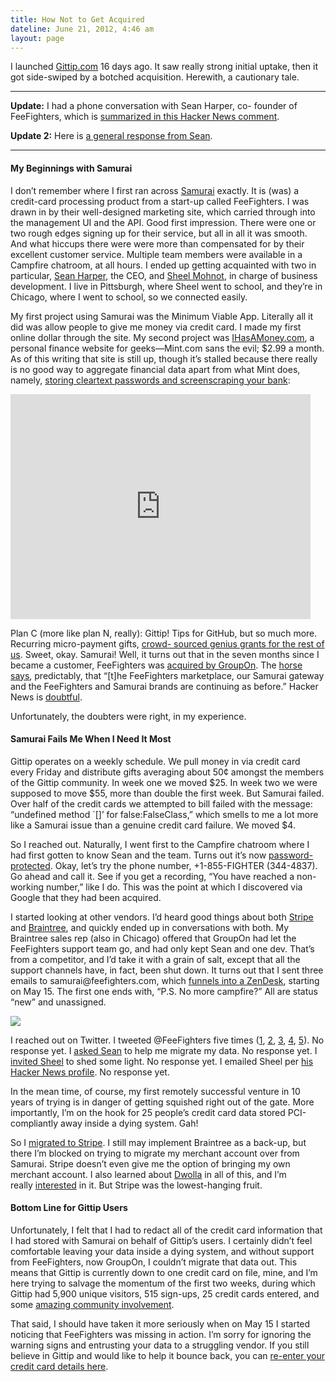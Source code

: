 ```yaml
---
title: How Not to Get Acquired
dateline: June 21, 2012, 4:46 am
layout: page
---
```


<p>I launched <a href="https://www.gittip.com/">Gittip.com</a> 16 days ago. It
saw really strong initial uptake, then it got side-swiped by a botched
acquisition. Herewith, a cautionary tale.</p><hr>

<p><strong>Update:</strong> I had a phone conversation with Sean Harper, co-
founder of FeeFighters, which is <a
href="http://news.ycombinator.com/item?id=4143798">summarized in this Hacker
News comment</a>.</p>

<p><strong>Update 2:</strong> Here is <a
href="http://news.ycombinator.com/item?id=4144075">a general response from
Sean</a>.</p><hr><h4>My Beginnings with Samurai</h4>

<p>I don&#8217;t remember where I first ran across <a
href="https://samurai.feefighters.com/">Samurai</a> exactly. It is (was) a
credit-card processing product from a start-up called FeeFighters. I was drawn
in by their well-designed marketing site, which carried through into the
management UI and the API. Good first impression. There were one or two rough
edges signing up for their service, but all in all it was smooth. And what
hiccups there were were more than compensated for by their excellent customer
service. Multiple team members were available in a Campfire chatroom, at all
hours. I ended up getting acquainted with two in particular, <a
href="https://twitter.com/#!/seanharper">Sean Harper</a>, the CEO, and <a
href="https://twitter.com/#!/pitdesi">Sheel Mohnot</a>, in charge of business
development. I live in Pittsburgh, where Sheel went to school, and they&#8217;re
in Chicago, where I went to school, so we connected easily.</p>

<p>My first project using Samurai was the Minimum Viable App. Literally all it
did was allow people to give me money via credit card. I made my first online
dollar through the site. My second project was <a
href="https://www.ihasamoney.com/">IHasAMoney.com</a>, a personal finance
website for geeks&#8212;Mint.com sans the evil; $2.99 a month. As of this
writing that site is still up, though it&#8217;s stalled because there really is
no good way to aggregate financial data apart from what Mint does, namely, <a
href="http://www.youtube.com/watch?v=H841U6RhrDU#t=5m39s">storing cleartext
passwords and screenscraping your bank</a>:</p>

<p><iframe frameborder="0" height="360"
src="http://www.youtube.com/embed/H841U6RhrDU#t=5m39s" width="480"></iframe></p>

<p>Plan C (more like plan N, really): Gittip! Tips for GitHub, but so much more.
Recurring micro-payment gifts, <a href="https://www.gittip.com/about/">crowd-
sourced genius grants for the rest of us</a>. Sweet, okay. Samurai! Well, it
turns out that in the seven months since I became a customer, FeeFighters was <a
href="http://techcrunch.com/2012/03/23/groupon-acquires-feefighters-the-
billshrink-for-business-services/">acquired by GroupOn</a>. The <a
href="http://feefighters.com/blog/feefighters-acquired/">horse says</a>,
predictably, that &#8220;[t]he FeeFighters marketplace, our Samurai gateway and
the FeeFighters and Samurai brands are continuing as before.&#8221; Hacker News
is <a href="http://news.ycombinator.com/item?id=3747076">doubtful</a>.</p>

<p>Unfortunately, the doubters were right, in my experience.</p><h4>Samurai Fails Me When I Need It Most</h4>

<p>Gittip operates on a weekly schedule. We pull money in via credit card every
Friday and distribute gifts averaging about 50¢ amongst the members of the
Gittip community. In week one we moved $25. In week two we were supposed to move
$55, more than double the first week. But Samurai failed. Over half of the
credit cards we attempted to bill failed with the message: &#8220;undefined
method `[]&#8217; for false:FalseClass,&#8221; which smells to me a lot more
like a Samurai issue than a genuine credit card failure. We moved $4.</p>

<p>So I reached out. Naturally, I went first to the Campfire chatroom where I
had first gotten to know Sean and the team. Turns out it&#8217;s now <a
href="http://feefighters.campfirenow.com/db381">password-protected</a>. Okay,
let&#8217;s try the phone number, +1-855-FIGHTER (344-4837). Go ahead and call
it. See if you get a recording, &#8220;You have reached a non-working
number,&#8221; like I do. This was the point at which I discovered via Google
that they had been acquired.</p>

<p>I started looking at other vendors. I&#8217;d heard good things about both <a
href="https://stripe.com/">Stripe</a> and <a
href="https://www.braintreepayments.com/">Braintree</a>, and quickly ended up in
conversations with both. My Braintree sales rep (also in Chicago) offered that
GroupOn had let the FeeFighters support team go, and had only kept Sean and one
dev. That&#8217;s from a competitor, and I&#8217;d take it with a grain of salt,
except that all the support channels have, in fact, been shut down. It turns out
that I sent three emails to samurai@feefighters.com, which <a
href="https://feefighters.zendesk.com/home">funnels into a ZenDesk</a>, starting
on May 15. The first one ends with, &#8220;P.S. No more campfire?&#8221; All are
status &#8220;new&#8221; and unassigned.</p>

<p><img src="http://media.tumblr.com/tumblr_m5yh2ovn5Y1rn81gb.png"/></p>

<p>I reached out on Twitter. I tweeted @FeeFighters five times (<a
href="https://twitter.com/whit537/status/213002729352740864">1</a>, <a
href="https://twitter.com/whit537/status/213656702732599296">2</a>, <a
href="https://twitter.com/whit537/status/213656968949284864">3</a>, <a
href="https://twitter.com/whit537/status/213721111668592640">4</a>, <a
href="https://twitter.com/whit537/status/215447889437147136">5</a>). No response
yet. I <a href="https://twitter.com/whit537/status/215233861012041728">asked
Sean</a> to help me migrate my data. No response yet. I <a
href="https://twitter.com/whit537/status/215447889437147136">invited Sheel</a>
to shed some light. No response yet. I emailed Sheel per <a
href="http://news.ycombinator.com/user?id=pitdesi">his Hacker News profile</a>.
No response yet.</p>

<p>In the mean time, of course, my first remotely successful venture in 10 years
of trying is in danger of getting squished right out of the gate. More
importantly, I&#8217;m on the hook for 25 people&#8217;s credit card data stored
PCI-compliantly away inside a dying system. Gah!</p>

<p>So I <a href="https://github.com/whit537/www.gittip.com/issues/58">migrated
to Stripe</a>. I still may implement Braintree as a back-up, but there I&#8217;m
blocked on trying to migrate my merchant account over from Samurai. Stripe
doesn&#8217;t even give me the option of bringing my own merchant account. I
also learned about <a href="https://www.dwolla.com/">Dwolla</a> in all of this,
and I&#8217;m really <a
href="https://github.com/whit537/www.gittip.com/issues/65">interested</a> in
it. But Stripe was the lowest-hanging fruit.</p><h4>Bottom Line for Gittip Users</h4>

<p>Unfortunately, I felt that I had to redact all of the credit card
information that I had stored with Samurai on behalf of Gittip&#8217;s users. I
certainly didn&#8217;t feel comfortable leaving your data inside a dying system,
and without support from FeeFighters, now GroupOn, I couldn&#8217;t migrate that
data out. This means that Gittip is currently down to one credit card on file,
mine, and I&#8217;m here trying to salvage the momentum of the first two weeks,
during which Gittip had 5,900 unique visitors, 515 sign-ups, 25 credit cards
entered, and some <a
href="https://github.com/whit537/www.gittip.com/issues/28">amazing community
involvement</a>.</p>

<p>That said, I should have taken it more seriously when on May 15 I started
noticing that FeeFighters was missing in action. I&#8217;m sorry for ignoring
the warning signs and entrusting your data to a struggling vendor. If you still
believe in Gittip and would like to help it bounce back, you can <a
href="https://www.gittip.com/credit-card.html">re-enter your credit card details
here</a>.</p>
